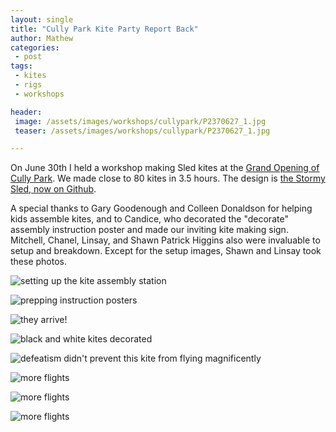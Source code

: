 ```yaml
---
layout: single
title: "Cully Park Kite Party Report Back"
author: Mathew
categories: 
 - post
tags:
 - kites
 - rigs
 - workshops

header: 
 image: /assets/images/workshops/cullypark/P2370627_1.jpg
 teaser: /assets/images/workshops/cullypark/P2370627_1.jpg

---
```


On June 30th I held a workshop making Sled kites at the [Grand Opening of Cully Park](/post/cully-park-kite-party/). We made close to 80 kites in 3.5 hours. The design is [the Stormy Sled, now on Github](https://github.com/mathewlippincott/stormysled).

A special thanks to Gary Goodenough and Colleen Donaldson for helping kids assemble kites, and to Candice, who decorated the "decorate" assembly instruction poster and made our inviting kite making sign. Mitchell, Chanel, Linsay, and Shawn Patrick Higgins also were invaluable to setup and breakdown. Except for the setup images, Shawn and Linsay took these photos.


![setting up the kite assembly station](/assets/images/workshops/cullypark/P2370539_1.jpg)
![prepping instruction posters](/assets/images/workshops/cullypark/P2370542_2.jpg)
![they arrive!](/assets/images/workshops/cullypark/P2370561_1.jpg)

![black and white kites decorated](/assets/images/workshops/cullypark/black-and-white-sleds_1.jpg)
![defeatism didn't prevent this kite from flying magnificently](/assets/images/workshops/cullypark/P2370567-c.jpg)

![more flights](/assets/images/workshops/cullypark/P2370594_1.jpg)
![more flights](/assets/images/workshops/cullypark/P2370601_1.jpg)![more flights](/assets/images/workshops/cullypark/P2370659.jpg)